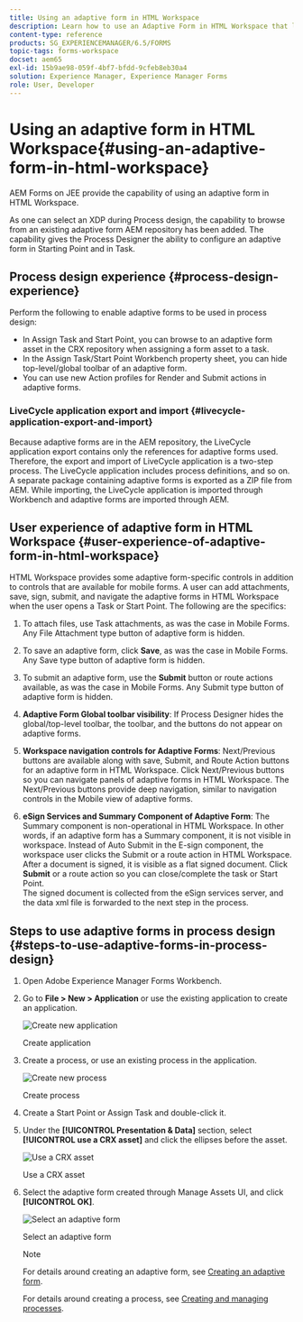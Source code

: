 ```yaml
---
title: Using an adaptive form in HTML Workspace
description: Learn how to use an Adaptive Form in HTML Workspace that lets field workers access the form on their devices.
content-type: reference
products: SG_EXPERIENCEMANAGER/6.5/FORMS
topic-tags: forms-workspace
docset: aem65
exl-id: 15b9ae98-059f-4bf7-bfdd-9cfeb8eb30a4
solution: Experience Manager, Experience Manager Forms
role: User, Developer
---
```

# Using an adaptive form in HTML Workspace{#using-an-adaptive-form-in-html-workspace}

AEM Forms on JEE provide the capability of using an adaptive form in HTML Workspace.

As one can select an XDP during Process design, the capability to browse from an existing adaptive form AEM repository has been added. The capability gives the Process Designer the ability to configure an adaptive form in Starting Point and in Task.

## Process design experience {#process-design-experience}

Perform the following to enable adaptive forms to be used in process design:

* In Assign Task and Start Point, you can browse to an adaptive form asset in the CRX repository when assigning a form asset to a task.
* In the Assign Task/Start Point Workbench property sheet, you can hide top-level/global toolbar of an adaptive form.
* You can use new Action profiles for Render and Submit actions in adaptive forms.

### LiveCycle application export and import {#livecycle-application-export-and-import}

Because adaptive forms are in the AEM repository, the LiveCycle application export contains only the references for adaptive forms used. Therefore, the export and import of LiveCycle application is a two-step process. The LiveCycle application includes process definitions, and so on. A separate package containing adaptive forms is exported as a ZIP file from AEM. While importing, the LiveCycle application is imported through Workbench and adaptive forms are imported through AEM.

## User experience of adaptive form in HTML Workspace {#user-experience-of-adaptive-form-in-html-workspace}

HTML Workspace provides some adaptive form-specific controls in addition to controls that are available for mobile forms. A user can add attachments, save, sign, submit, and navigate the adaptive forms in HTML Workspace when the user opens a Task or Start Point. The following are the specifics:

1. To attach files, use Task attachments, as was the case in Mobile Forms. Any File Attachment type button of adaptive form is hidden.  

1. To save an adaptive form, click **Save**, as was the case in Mobile Forms. Any Save type button of adaptive form is hidden.  

1. To submit an adaptive form, use the **Submit** button or route actions available, as was the case in Mobile Forms. Any Submit type button of adaptive form is hidden.  

1. **Adaptive Form Global toolbar visibility**: If Process Designer hides the global/top-level toolbar, the toolbar, and the buttons do not appear on adaptive forms.  

1. **Workspace navigation controls for Adaptive Forms**: Next/Previous buttons are available along with save, Submit, and Route Action buttons for an adaptive form in HTML Workspace. Click Next/Previous buttons so you can navigate panels of adaptive forms in HTML Workspace. The Next/Previous buttons provide deep navigation, similar to navigation controls in the Mobile view of adaptive forms.  

1. **eSign Services and Summary Component of Adaptive Form**: The Summary component is non-operational in HTML Workspace. In other words, if an adaptive form has a Summary component, it is not visible in workspace. Instead of Auto Submit in the E-sign component, the workspace user clicks the Submit or a route action in HTML Workspace. After a document is signed, it is visible as a flat signed document. Click **Submit** or a route action so you can close/complete the task or Start Point.  
   The signed document is collected from the eSign services server, and the data xml file is forwarded to the next step in the process.

## Steps to use adaptive forms in process design {#steps-to-use-adaptive-forms-in-process-design}

1. Open Adobe Experience Manager Forms Workbench.  

1. Go to **File &gt; New &gt; Application** or use the existing application to create an application.

   ![Create new application](assets/create_new_appl.png)

   Create application

1. Create a process, or use an existing process in the application.

   ![Create new process](assets/create_new_process.png)

   Create process

1. Create a Start Point or Assign Task and double-click it.
1. Under the **[!UICONTROL Presentation & Data]** section, select **[!UICONTROL use a CRX asset]** and click the ellipses before the asset.

   ![Use a CRX asset](assets/use_crx_asset.png)

   Use a CRX asset

1. Select the adaptive form created through Manage Assets UI, and click **[!UICONTROL OK]**.

   ![Select an adaptive form](assets/selecting_form.png)

   Select an adaptive form

   >[!NOTE]
   >
   >For details around creating an adaptive form, see [Creating an adaptive form](../../forms/using/creating-adaptive-form.md).
   >
   >
   >For details around creating a process, see [Creating and managing processes](https://help.adobe.com/en_US/AEMForms/6.1/WorkbenchHelp/WS92d06802c76abadb-1cc35bda128261a20dd-7ff7.2.html).

